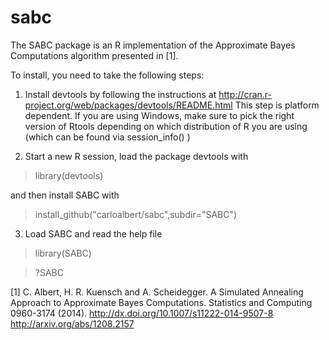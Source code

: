 # sabc
The SABC package is an R implementation of the Approximate Bayes Computations algorithm presented in [1].

To install, you need to take the following steps:

1) Install devtools by following the instructions at http://cran.r-project.org/web/packages/devtools/README.html
This step is platform dependent. If you are using Windows, make sure to pick the right version of Rtools depending
on which distribution of R you are using (which can be found via session_info() )

2) Start a new R session, load the package devtools with 
> library(devtools)

and then install SABC with

> install_github("carloalbert/sabc",subdir="SABC")

3) Load SABC and read the help file
> library(SABC)

> ?SABC

[1]  C. Albert, H. R. Kuensch and A. Scheidegger. A Simulated Annealing Approach to Approximate Bayes Computations.
     Statistics and Computing 0960-3174 (2014).
     http://dx.doi.org/10.1007/s11222-014-9507-8 
     http://arxiv.org/abs/1208.2157

